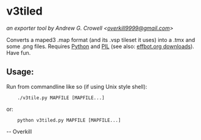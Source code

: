 v3tiled
===========
*an exporter tool by Andrew G. Crowell <<overkill9999@gmail.com>>*

Converts a maped3 .map format (and its .vsp tileset it uses) into a .tmx and some .png files. Requires [Python](http://python.org/) and [PIL](http://www.pythonware.com/products/pil/) (see also: [effbot.org downloads](http://effbot.org/downloads/#pil)). Have fun.

Usage:
------

Run from commandline like so (if using Unix style shell):

        ./v3tile.py MAPFILE [MAPFILE...]
or:

        python v3tiled.py MAPFILE [MAPFILE...]

-- Overkill